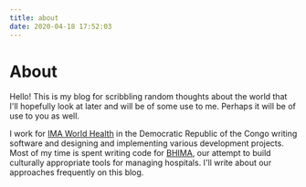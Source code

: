 ```yaml
---
title: about
date: 2020-04-18 17:52:03
---
```


# About

Hello!  This is my blog for scribbling random thoughts about the world that I'll hopefully look at later and will be of some use to me.  Perhaps it will be of use to you as well.

I work for [IMA World Health](https://imaworldhealth.org) in the Democratic Republic of the Congo writing software and designing and implementing various development projects.  Most of my time is spent writing code for [BHIMA](https://bhi.ma), our attempt to build culturally appropriate tools for managing hospitals.  I'll write about our approaches frequently on this blog.
